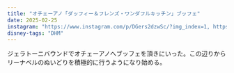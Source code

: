 ```yaml
---
title: "オチェーアノ「ダッフィー＆フレンズ・ワンダフルキッチン」ブッフェ"
date: 2025-02-25
instagram: "https://www.instagram.com/p/DGers2dzwSc/?img_index=1, https://www.instagram.com/p/DGfjhe-T5kn/?img_index=1, https://www.instagram.com/p/DGg_Lk7T1LD/?img_index=1"
disney-tags: "DHM"
---
```


ジェラトーニバウンドでオチェーアノへブッフェを頂きにいった。この辺りからリーナベルのぬいどりを積極的に行うようになり始める。